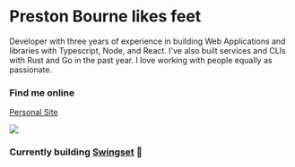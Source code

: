 Preston Bourne likes feet
===============================

Developer with three years of experience in building Web Applications and libraries with Typescript, Node, and React. I've also built services and CLIs with Rust and Go in the past year. I love working with people equally as passionate. 

### Find me online

[Personal Site](https://prestonbourne.dev/)

<a href="https://www.twitter.com/prestonbourne_" target="_blank" rel="noreferrer"><img
src="https://img.shields.io/twitter/follow/prestonbourne_?logo=twitter&style=for-the-badge&color=0891b2&labelColor=1c1917"
/></a>

### Currently building [Swingset](https://github.com/hashicorp/swingset) 🚀



